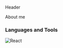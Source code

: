 Header

About me

### Languages and Tools
![React](https://img.shields.io/static/v1?label=<LABEL>&message=<MESSAGE>&color=<COLOR>)